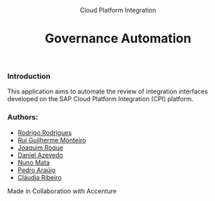 <p align="center">Cloud Platform Integration</p>
<h1 align="center">Governance Automation</h1>
<br/>

### Introduction
This application aims to automate the review of integration interfaces developed on the SAP Cloud Platform Integration (CPI) platform.

### Authors:  
- [Rodrigo Rodrigues](https://github.com/webst2r)  
- [Rui Guilherme Monteiro](https://github.com/rushmetra) 
- [Joaquim Roque](https://github.com/jtmr05)  
- [Daniel Azevedo](https://github.com/danieltazevedo)
- [Nuno Mata](https://github.com/nunodmata)
- [Pedro Araújo](https://github.com/pedroarauj09) 
- [Cláudia Ribeiro](https://github.com/claudiadmr)

<p>Made in Collaboration with Accenture</p>
